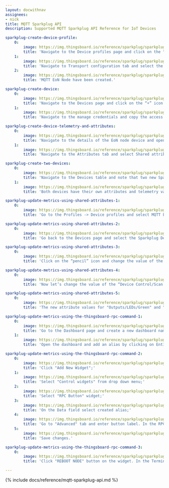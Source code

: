 ```yaml
---
layout: docwithnav
assignees:
- nick
title: MQTT Sparkplug API
description: Supported MQTT Sparkplug API Reference for IoT Devices 

sparkplug-create-device-profile:
    0:
        image: https://img.thingsboard.io/reference/sparkplug/sparkplug-create-device-profile-1-ce.png
        title: 'Navigate to the Device profiles page and click on the "+" icon in the device profile table header to open the Add device profile dialog. Use MQTT EoN Node as profile name or any other meaningful value;'
    1:
        image: https://img.thingsboard.io/reference/sparkplug/sparkplug-create-device-profile-2-ce.png
        title: 'Navigate to Transport configuration tab and select the MQTT transport type. Make sure you have selected the “MQTT Sparkplug B Edge of Network (EoN) node” checkbox. Input the names of Sparkplug metrics you would like to store as attributes instead of time-series data. This list should also include metrics you may want to update from the server side and push to the device;'
    2:
        image: https://img.thingsboard.io/reference/sparkplug/sparkplug-create-device-profile-3-ce.png
        title: 'MQTT EoN Node have been created.'

sparkplug-create-device:
    0:
        image: https://img.thingsboard.io/reference/sparkplug/sparkplug-create-device-1-ce.png
        title: 'Navigate to the Devices page and click on the “+” icon in the device table header to open the Add new device dialog. Input your EoN node device name (e.g. Node 1) and select the existing device profile: MQTT EoN Node. Click Add;'
    1:
        image: https://img.thingsboard.io/reference/sparkplug/sparkplug-create-device-3-ce.png
        title: 'Navigate to the manage credentials and copy the access token. We will use it in the next step. Note that you may use other types of credentials as well.'

sparkplug-create-device-telemetry-and-attributes:
    0:
        image: https://img.thingsboard.io/reference/sparkplug/sparkplug-device-latest-telemetry-1-ce.png
        title: 'Navigate to the details of the EoN node device and open the Latest telemetry tab. You should see the device metrics, for example Current Grid Voltage;'
    1:
        image: https://img.thingsboard.io/reference/sparkplug/sparkplug-device-shared-attribute-1-ce.png
        title: 'Navigate to the Attributes tab and select Shared attributes scope. You should see metrics that you have previously configured in the Step 1.'

sparkplug-create-two-devices:
    0:
        image: https://img.thingsboard.io/reference/sparkplug/sparkplug-created-two-devices-1-ce.png
        title: 'Navigate to the Devices table and note that two new Sparkplug devices are created by the emulator: "Sparkplug Device 1" and "Sparkplug Device 2";'
    1:
        image: https://img.thingsboard.io/reference/sparkplug/sparkplug-created-two-devices-2-ce.png
        title: 'Both devices have their own attributes and telemetry values that are generated by the emulator.'

sparkplug-update-metrics-using-shared-attributes-1:
    0:
        image: https://img.thingsboard.io/reference/sparkplug/sparkplug-edit-device-profile-1-ce.png
        title: 'Go to the Profiles -> Device profiles and select MQTT EoN Node device profile. In the Transport сonfiguration tab, add a new Sparkplug metric name — “Outputs/*".'

sparkplug-update-metrics-using-shared-attributes-2:
    0:
        image: https://img.thingsboard.io/reference/sparkplug/sparkplug-new-attributes-1-ce.png
        title: 'Go back to the Devices page and select the Sparkplug Device 1. On the Shared attributes tab, you will see two new attributes: “Outputs/LEDs/Green” with the value “true” and “Outputs/LEDs/Yellow” with the value “false”. These are metrics that are saved as attributes, and we can modify them and send values to the device.'

sparkplug-update-metrics-using-shared-attributes-3:
    0:
        image: https://img.thingsboard.io/reference/sparkplug/sparkplug-edit-attribute-1-ce.png
        title: 'Click on the “pencil” icon and change the value of the attribute “Outputs/LEDs/Green” from “true” to “false” by unchecking the corresponding box. Then, click Update.'

sparkplug-update-metrics-using-shared-attributes-4:
    0:
        image: https://img.thingsboard.io/reference/sparkplug/sparkplug-edit-attribute-2-ce.png
        title: 'Now let’s change the value of the “Device Control/Scan Rate” attribute. Click on the “pencil” icon and change the value from “60000” to “30000”. Click Update.'

sparkplug-update-metrics-using-shared-attributes-5:
    0:
        image: https://img.thingsboard.io/reference/sparkplug/sparkplug-edit-attribute-3-ce.png
        title: 'The new attribute values for "Outputs/LEDs/Green" and "Device Control/Scan Rate" have been successfully sent to the device.'

sparkplug-update-metrics-using-the-thingsboard-rpc-command-1:
    0:
        image: https://img.thingsboard.io/reference/sparkplug/sparkplug-create-new-dashboard-1-ce.png
        title: 'Go to the Dashboard page and create a new dashboard named Sparkplug;'
    1:
        image: https://img.thingsboard.io/reference/sparkplug/sparkplug-create-new-dashboard-2-ce.png
        title: 'Open the dashboard and add an alias by clicking on Entity Aliases icon on the top-right. Name the alias (EoN Node, for example), select filter type “Single Entity”, type “Device” and choose our Node 1. Press Add and then Save.'

sparkplug-update-metrics-using-the-thingsboard-rpc-command-2:
    0:
        image: https://img.thingsboard.io/reference/sparkplug/sparkplug-create-new-dashboard-3-ce.png
        title: 'Click "Add New Widget";'
    1:
        image: https://img.thingsboard.io/reference/sparkplug/sparkplug-create-new-dashboard-4-ce.png
        title: 'Select "Control widgets" from drop down menu;'
    2:
        image: https://img.thingsboard.io/reference/sparkplug/sparkplug-create-new-dashboard-5-ce.png
        title: 'Select "RPC Button" widget;'
    3:
        image: https://img.thingsboard.io/reference/sparkplug/sparkplug-create-new-dashboard-6-ce.png
        title: 'On the Data field select created alias;'
    4:
        image: https://img.thingsboard.io/reference/sparkplug/sparkplug-create-new-dashboard-7-ce.png
        title: 'Go to "Advanced" tab and enter button label. In the RPC settings enter "RPC method" (command to the EoN Node) and "RPC method params". Click Add;'
    5:
        image: https://img.thingsboard.io/reference/sparkplug/sparkplug-create-new-dashboard-8-ce.png
        title: 'Save changes.'

sparkplug-update-metrics-using-the-thingsboard-rpc-command-3:
    0:
        image: https://img.thingsboard.io/reference/sparkplug/sparkplug-create-new-dashboard-9-ce.png
        title: 'Click "REBOOT NODE" button on the widget. In the Terminal, you will see a message indicating that the RPC command has been sent to the device and the Sparkplug EoN Node 1 has been rebooted.'

---
```


{% include docs/reference/mqtt-sparkplug-api.md %}
